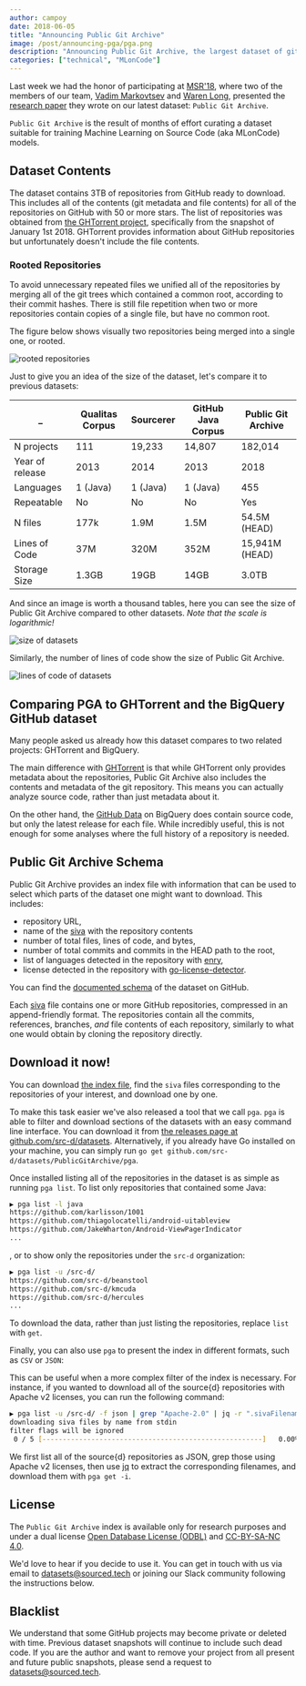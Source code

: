 ```yaml
---
author: campoy
date: 2018-06-05
title: "Announcing Public Git Archive"
image: /post/announcing-pga/pga.png
description: "Announcing Public Git Archive, the largest dataset of git repositories in the world."
categories: ["technical", "MLonCode"]
---
```


Last week we had the honor of participating at [MSR'18](https://2018.msrconf.org/),
where two of the members of our team, [Vadim Markovtsev](https://twitter.com/vadimlearning)
and [Waren Long](https://twitter.com/warenlg), presented the
[research paper](https://arxiv.org/abs/1803.10144) they wrote on our latest dataset:
`Public Git Archive`.

`Public Git Archive` is the result of months of effort curating a dataset suitable for
training Machine Learning on Source Code (aka MLonCode) models.

## Dataset Contents

The dataset contains 3TB of repositories from GitHub ready to download.
This includes all of the contents (git metadata and file contents) for all of the repositories
on GitHub with 50 or more stars.
The list of repositories was obtained from [the GHTorrent project](http://ghtorrent.org/), specifically from the snapshot of January 1st 2018.
GHTorrent provides information about GitHub repositories but unfortunately doesn't include the file contents.

### Rooted Repositories

To avoid unnecessary repeated files we unified all of the repositories by merging all of the
git trees which contained a common root, according to their commit hashes.
There is still file repetition when two or more repositories contain copies of a single file,
but have no common root.

The figure below shows visually two repositories being merged into a single one, or rooted.

![rooted repositories](/post/announcing-pga/rooted-repos.png)

Just to give you an idea of the size of the dataset, let's compare it to previous
datasets:

 _  |  Qualitas Corpus  |  Sourcerer  |  GitHub Java Corpus  |  Public Git Archive  |
---|-------------------|-------------|----------------------|----------------------|
N projects | 111 | 19,233 | 14,807 | 182,014 |
Year of release | 2013 | 2014 | 2013 | 2018 |
Languages | 1 (Java) | 1 (Java) | 1 (Java) | 455 |
Repeatable | No | No | No | Yes |
N files | 177k | 1.9M | 1.5M | 54.5M (HEAD) |
Lines of Code | 37M | 320M | 352M | 15,941M (HEAD) |
Storage Size | 1.3GB | 19GB | 14GB | 3.0TB |

And since an image is worth a thousand tables, here you can see the size of Public Git Archive
compared to other datasets. _Note that the scale is logarithmic!_

![size of datasets](/post/announcing-pga/size.png)

Similarly, the number of lines of code show the size of Public Git Archive.

![lines of code of datasets](/post/announcing-pga/loc.png)

## Comparing PGA to GHTorrent and the BigQuery GitHub dataset

Many people asked us already how this dataset compares to two related
projects: GHTorrent and BigQuery.

The main difference with [GHTorrent](http://ghtorrent.org/) is that
while GHTorrent only provides metadata about the repositories,
Public Git Archive also includes the contents and metadata of the git
repository. This means you can actually analyze source code, rather
than just metadata about it.

On the other hand, the [GitHub Data](https://cloud.google.com/bigquery/public-data/github) on BigQuery 
does contain source code, but only the latest release for each file.
While incredibly useful, this is not enough for some analyses where
the full history of a repository is needed.

## Public Git Archive Schema

Public Git Archive provides an index file with information that can be used to select which parts
of the dataset one might want to download. This includes:

- repository URL,
- name of the [siva](https://github.com/src-d/siva) with the repository contents
- number of total files, lines of code, and bytes,
- number of total commits and commits in the HEAD path to the root,
- list of languages detected in the repository with [enry](https://github.com/src-d/enry),
- license detected in the repository with [go-license-detector](https://github.com/src-d/go-license-detector).

You can find the [documented schema](https://pga.sourced.tech/) of the dataset on GitHub.

Each [siva](https://github.com/src-d/go-siva) file contains one or more
GitHub repositories, compressed in an append-friendly format.
The repositories contain all the commits, references, branches, *and*
file contents of each repository, similarly to what one would obtain by
cloning the repository directly.

## Download it now!

You can download [the index file](http://pga.sourced.tech/csv/latest.csv.gz), find the `siva`
files corresponding to the repositories of your interest, and download one by one.

To make this task easier we've also released a tool that we call `pga`. `pga` is able to filter
and download sections of the datasets with an easy command line interface.
You can download it from [the releases page at github.com/src-d/datasets](https://github.com/src-d/datasets/releases).
Alternatively, if you already have Go installed on your machine, you can simply run
`go get github.com/src-d/datasets/PublicGitArchive/pga`.

Once installed listing all of the repositories in the dataset is as simple as running `pga list`.
To list only repositories that contained some Java:

```bash
▶️ pga list -l java
https://github.com/karlisson/1001
https://github.com/thiagolocatelli/android-uitableview
https://github.com/JakeWharton/Android-ViewPagerIndicator
...
```

, or to show only the repositories under the `src-d` organization:

```bash
▶️ pga list -u /src-d/
https://github.com/src-d/beanstool
https://github.com/src-d/kmcuda
https://github.com/src-d/hercules
...
```

To download the data, rather than just listing the repositories, replace `list` with `get`.

Finally, you can also use `pga` to present the index in different formats, such as `CSV` or `JSON`:

This can be useful when a more complex filter of the index is necessary.
For instance, if you wanted to download all of the source{d} repositories with Apache v2 licenses,
you can run the following command:

```bash
▶️ pga list -u /src-d/ -f json | grep "Apache-2.0" | jq -r ".sivaFilenames[]" | pga get -i
downloading siva files by name from stdin
filter flags will be ignored
 0 / 5 [------------------------------------------------------]   0.00%
```

We first list all of the source{d} repositories as JSON, grep those using Apache v2 licenses,
then use [jq](https://stedolan.github.io/jq/) to extract the corresponding filenames, and download them with `pga get -i`.

## License

The `Public Git Archive` index is available only for research purposes
and under a dual license
[Open Database License (ODBL)](https://opendatacommons.org/licenses/odbl/) and
[CC-BY-SA-NC 4.0](https://creativecommons.org/licenses/by-nc-sa/4.0/).

We'd love to hear if you decide to use it. You can get in touch with us via email to
[datasets@sourced.tech](mailto:datasets@sourced.tech) or joining our Slack community following the instructions below.

## Blacklist

We understand that some GitHub projects may become private or deleted
with time. Previous dataset snapshots will continue to include such
dead code. If you are the author and want to remove your project from
all present and future public snapshots, please send a request to
[datasets@sourced.tech](mailto:datasets@sourced.tech).
